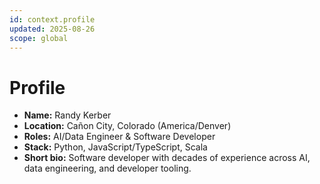 ```yaml
---
id: context.profile
updated: 2025-08-26
scope: global
---
```


# Profile

- **Name:** Randy Kerber
- **Location:** Cañon City, Colorado (America/Denver)
- **Roles:** AI/Data Engineer & Software Developer
- **Stack:** Python, JavaScript/TypeScript, Scala
- **Short bio:** Software developer with decades of experience across AI, data engineering, and developer tooling.

